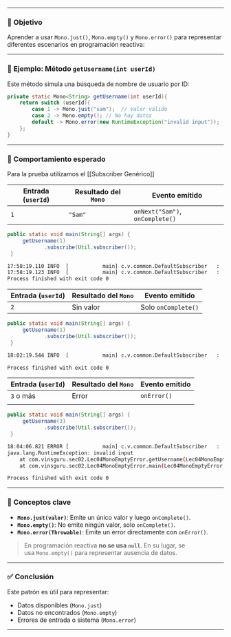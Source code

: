 
---
### 🎯 Objetivo

Aprender a usar `Mono.just()`, `Mono.empty()` y `Mono.error()` para representar diferentes escenarios en programación reactiva:

---

### 🧪 Ejemplo: Método `getUsername(int userId)`

Este método simula una búsqueda de nombre de usuario por ID:

```java
private static Mono<String> getUsername(int userId){  
    return switch (userId){  
        case 1 -> Mono.just("sam");  // Valor válido
        case 2 -> Mono.empty(); // No hay datos
        default -> Mono.error(new RuntimeException("invalid input"));  // Error
    };  
}
```

---

### 📌 Comportamiento esperado

Para la prueba utilizamos el [[Subscriber Genérico]]

| Entrada (`userId`) | Resultado del `Mono` | Evento emitido                  |
| ------------------ | -------------------- | ------------------------------- |
| `1`                | `"Sam"`              | `onNext("Sam")`, `onComplete()` |

```java
public static void main(String[] args) {  
     getUsername(1)  
            .subscribe(Util.subscriber());  
 }
```

```bash
17:58:19.110 INFO  [           main] c.v.common.DefaultSubscriber   :  received: sam
17:58:19.123 INFO  [           main] c.v.common.DefaultSubscriber   :  received complete!
Process finished with exit code 0
```

| Entrada (`userId`) | Resultado del `Mono` | Evento emitido      |
| ------------------ | -------------------- | ------------------- |
| `2`                | Sin valor            | Solo `onComplete()` |

```java
public static void main(String[] args) {  
     getUsername(1)  
            .subscribe(Util.subscriber());  
 }
```

```bash
18:02:19.544 INFO  [           main] c.v.common.DefaultSubscriber   :  received complete!

Process finished with exit code 0
```

| Entrada (`userId`) | Resultado del `Mono` | Evento emitido |
| ------------------ | -------------------- | -------------- |
| `3` o más          | Error                | `onError()`    |
|                    |                      |                |

```java
public static void main(String[] args) {  
     getUsername(3)  
            .subscribe(Util.subscriber());  
 }
```

```bash
18:04:06.821 ERROR [           main] c.v.common.DefaultSubscriber   :  error
java.lang.RuntimeException: invalid input
	at com.vinsguru.sec02.Lec04MonoEmptyError.getUsername(Lec04MonoEmptyError.java:23)
	at com.vinsguru.sec02.Lec04MonoEmptyError.main(Lec04MonoEmptyError.java:14)

Process finished with exit code 0
```

---

### 🧠 Conceptos clave

- **`Mono.just(valor)`**: Emite un único valor y luego `onComplete()`.
- **`Mono.empty()`**: No emite ningún valor, solo `onComplete()`.
- **`Mono.error(Throwable)`**: Emite un error directamente con `onError()`.

> En programación reactiva **no se usa `null`**. En su lugar, se usa `Mono.empty()` para representar ausencia de datos.

---

### ✅ Conclusión

Este patrón es útil para representar:

- Datos disponibles (`Mono.just`)
- Datos no encontrados (`Mono.empty`)
- Errores de entrada o sistema (`Mono.error`)

---